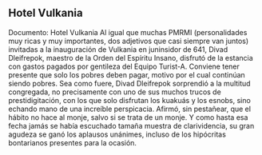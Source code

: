 ## Hotel Vulkania
Documento: Hotel Vulkania
Al igual que muchas PMRMI (personalidades muy ricas y muy importantes, dos adjetivos que casi siempre van juntos) invitadas a la inauguración de Vulkania en juninsidor de 641, Divad Dleifrepok, maestro de la Orden del Espíritu Insano, disfrutó de la estancia con gastos pagados por gentileza del Equipo Turist-A. Conviene tener presente que solo los pobres deben pagar, motivo por el cual continúan siendo pobres.
Sea como fuere, Divad Dleifrepok sorprendió a la multitud congregada, no precisamente con uno de sus muchos trucos de prestidigitación, con los que solo disfrutan los kuakuás y los esnobs, sino echando mano de una increíble perspicacia. Afirmó, sin pestañear, que el hábito no hace al monje, salvo si se trata de un monje. Y como hasta esa fecha jamás se había escuchado tamaña muestra de clarividencia, su gran agudeza se ganó los aplausos unánimes, incluso de los hipócritas bontarianos presentes para la ocasión.
